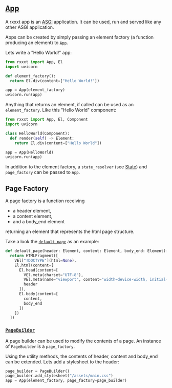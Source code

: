 # [`App`](./api.md#rxxxt.app.App)

A rxxxt app is an [ASGI](https://asgi.readthedocs.io/en/latest/specs/main.html) application. It can be used, run and served like any other ASGI application.

Apps can be created by simply passing an element factory (a function producing an element) to [`App`](./api.md#rxxxt.app.App).

Lets write a "Hello World!" app:
```python
from rxxxt import App, El
import uvicorn

def element_factory():
  return El.div(content=["Hello World!"])

app = App(element_factory)
uvicorn.run(app)
```

Anything that returns an element, if called can be used as an `element_factory`.
Like this "Hello World" component:

```python
from rxxxt import App, El, Component
import uvicorn

class HelloWorld(Component):
  def render(self) -> Element:
    return El.div(content=["Hello World"])

app = App(HelloWorld)
uvicorn.run(app)
```

In addition to the element factory, a `state_resolver` (see [State](./state.md)) and `page_factory` can be passed to `App`.

## Page Factory

A page factory is a function receiving

- a header element,
- a content element,
- and a body_end element

returning an element that represents the html page structure.

Take a look the [`default_page`](./api.md#rxxxt.page.default_page) as an example:
```python
def default_page(header: Element, content: Element, body_end: Element):
  return HTMLFragment([
    VEl["!DOCTYPE"](html=None),
    El.html(content=[
      El.head(content=[
        VEl.meta(charset="UTF-8"),
        VEl.meta(name="viewport", content="width=device-width, initial-scale=1.0"),
        header
      ]),
      El.body(content=[
        content,
        body_end
      ])
    ])
  ])
```

### [`PageBuilder`](./api.md#rxxxt.page.PageBuilder)
A page builder can be used to modify the contents of a page.
An instance of `PageBuilder` is a `page_factory`.

Using the utility methods, the contents of header, content and body_end can be extended.
Lets add a stylesheet to the header:
```python
page_builder = PageBuilder()
page_builder.add_stylesheet("/assets/main.css")
app = App(element_factory, page_factory=page_builder)
```
